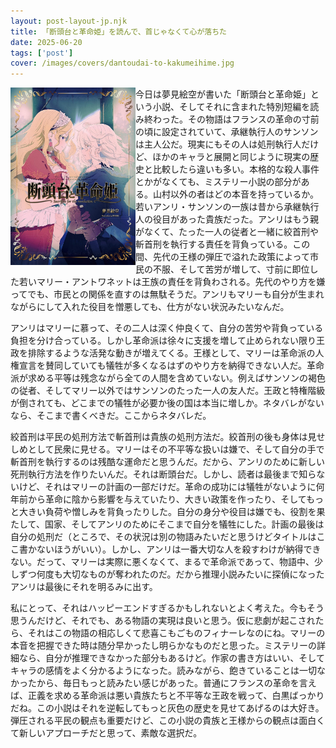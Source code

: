 ```yaml
---
layout: post-layout-jp.njk 
title: 「断頭台と革命姫」を読んで、首じゃなくて心が落ちた
date: 2025-06-20
tags: ['post']
cover: /images/covers/dantoudai-to-kakumeihime.jpg
---
```

<img alt="表紙" width="200" align="left" class="post-cover" src="/images/covers/dantoudai-to-kakumeihime.jpg" loading="lazy" decoding="async"/>

今日は夢見絵空が書いた「断頭台と革命姫」という小説、そしてそれに含まれた特別短編を読み終わった。その物語はフランスの革命の寸前の頃に設定されていて、承継執行人のサンソンは主人公だ。現実にもその人は処刑執行人だけど、ほかのキャラと展開と同じように現実の歴史と比較したら違いも多い。本格的な殺人事件とかがなくても、ミステリー小説の部分がある。山村以外の者はどの本音を持っているか。若いアンリ・サンソンの一族は昔から承継執行人の役目があった貴族だった。アンリはもう親がなくて、たった一人の従者と一緒に絞首刑や斬首刑を執行する責任を背負っている。この間、先代の王様の弾圧で溢れた政策によって市民の不服、そして苦労が増して、寸前に即位した若いマリー・アントワネットは王族の責任を背負わされる。先代のやり方を嫌ってでも、市民との関係を直すのは無駄そうだ。アンリもマリーも自分が生まれながらにして入れた役目を憎悪しても、仕方がない状況みたいなんだ。

アンリはマリーに慕って、その二人は深く仲良くて、自分の苦労や背負っている負担を分け合っている。しかし革命派は徐々に支援を増して止められない限り王政を排除するような活発な動きが増えてくる。王様として、マリーは革命派の人権宣言を賛同していても犠牲が多くなるはずのやり方を納得できない人だ。革命派が求める平等は残念ながら全ての人間を含めていない。例えばサンソンの褐色の従者、そしてマリー以外ではサンソンのたった一人の友人だ。王政と特権階級が倒されても、どこまでの犠牲が必要か後の国は本当に増しか。ネタバレがないなら、そこまで書くべきだ。ここからネタバレだ。

絞首刑は平民の処刑方法で斬首刑は貴族の処刑方法だ。絞首刑の後も身体は見せしめとして民衆に見せる。マリーはその不平等な扱いは嫌で、そして自分の手で斬首刑を執行するのは残酷な運命だと思うんだ。だから、アンリのために新しい死刑執行方法を作りたいんだ。それは断頭台だ。しかし、読者は最後まで知らないけど、それはマリーの計画の一部だけだ。革命の成功には犠牲がないように何年前から革命に陰から影響を与えていたり、大きい政策を作ったり、そしてもっと大きい負荷や憎しみを背負ったりした。自分の身分や役目は嫌でも、役割を果たして、国家、そしてアンリのためにそこまで自分を犠牲にした。計画の最後は自分の処刑だ（ところで、その状況は別の物語みたいだと思うけどタイトルはここ書かないほうがいい）。しかし、アンリは一番大切な人を殺すわけが納得できない。だって、マリーは実際に悪くなくて、まるで革命派であって、物語中、少しずつ何度も大切なものが奪われたのだ。だから推理小説みたいに探偵になったアンリは最後にそれを明るみに出す。

私にとって、それはハッピーエンドすぎるかもしれないとよく考えた。今もそう思うんだけど、それでも、ある物語の実現は良いと思う。仮に悲劇が起こされたら、それはこの物語の相応しくて悲喜こもごものフィナーレなのにね。マリーの本音を把握できた時は随分早かったし明らかなものだと思った。ミステリーの詳細なら、自分が推理できなかった部分もあるけど。作家の書き方はいい、そしてキャラの感情をよく分かるようになった。読みながら、飽きていることは一切なかったから、毎日もっと読みたい感じがあった。普通にフランスの革命を言えば、正義を求める革命派は悪い貴族たちと不平等な王政を戦って、白黒ばっかりだね。この小説はそれを逆転してもっと灰色の歴史を見せてあげるのは大好き。弾圧される平民の観点も重要だけど、この小説の貴族と王様からの観点は面白くて新しいアプローチだと思って、素敵な選択だ。
